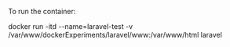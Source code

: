To run the container:

docker run -itd --name=laravel-test -v /var/www/dockerExperiments/laravel/www:/var/www/html laravel